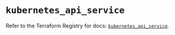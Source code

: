 # `kubernetes_api_service`

Refer to the Terraform Registry for docs: [`kubernetes_api_service`](https://registry.terraform.io/providers/hashicorp/kubernetes/2.37.0/docs/resources/api_service).
